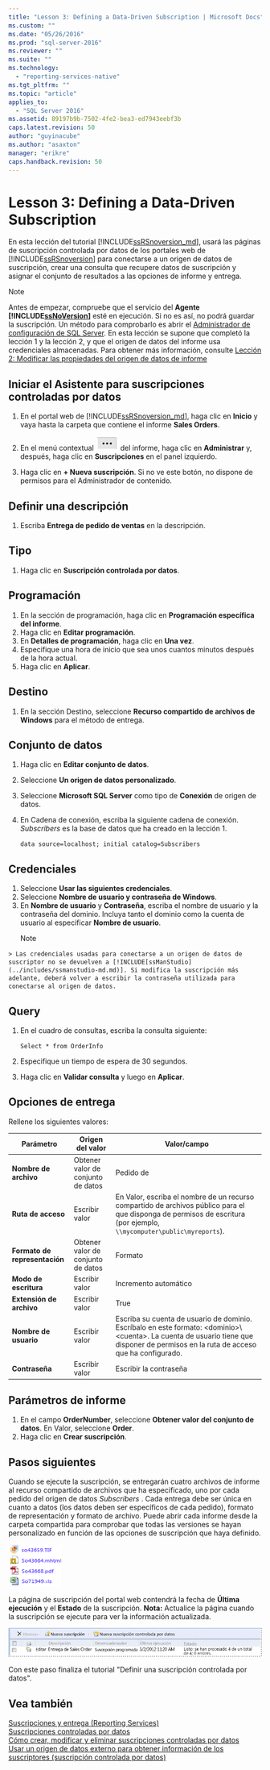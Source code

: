 ```yaml
---
title: "Lesson 3: Defining a Data-Driven Subscription | Microsoft Docs"
ms.custom: ""
ms.date: "05/26/2016"
ms.prod: "sql-server-2016"
ms.reviewer: ""
ms.suite: ""
ms.technology: 
  - "reporting-services-native"
ms.tgt_pltfrm: ""
ms.topic: "article"
applies_to: 
  - "SQL Server 2016"
ms.assetid: 89197b9b-7502-4fe2-bea3-ed7943eebf3b
caps.latest.revision: 50
author: "guyinacube"
ms.author: "asaxton"
manager: "erikre"
caps.handback.revision: 50
---
```

# Lesson 3: Defining a Data-Driven Subscription
En esta lección del tutorial [!INCLUDE[ssRSnoversion_md](../includes/ssrsnoversion-md.md)], usará las páginas de suscripción controlada por datos de los portales web de [!INCLUDE[ssRSnoversion](../includes/ssrsnoversion-md.md)] para conectarse a un origen de datos de suscripción, crear una consulta que recupere datos de suscripción y asignar el conjunto de resultados a las opciones de informe y entrega.  
  
> [!NOTE]  
> Antes de empezar, compruebe que el servicio del **Agente [!INCLUDE[ssNoVersion](../includes/ssnoversion-md.md)]** esté en ejecución. Si no es así, no podrá guardar la suscripción.  Un método para comprobarlo es abrir el [Administrador de configuración de SQL Server](../relational-databases/sql-server-configuration-manager.md).
En esta lección se supone que completó la lección 1 y la lección 2, y que el origen de datos del informe usa credenciales almacenadas.  Para obtener más información, consulte [Lección 2: Modificar las propiedades del origen de datos de informe](../reporting-services/lesson-2-modifying-the-report-data-source-properties.md)  
  
## <a name="bkmk_startwizard"></a>Iniciar el Asistente para suscripciones controladas por datos  
  
1.  En el portal web de [!INCLUDE[ssRSnoversion_md](../includes/ssrsnoversion-md.md)], haga clic en **Inicio** y vaya hasta la carpeta que contiene el informe **Sales Orders**.  
  
2.  En el menú contextual ![ssrs_tutorial_datadriven_reportmenu](../reporting-services/media/ssrs-tutorial-datadriven-reportmenu.png) del informe, haga clic en **Administrar** y, después, haga clic en **Suscripciones** en el panel izquierdo.  
  
3.  Haga clic en **+ Nueva suscripción**. Si no ve este botón, no dispone de permisos para el Administrador de contenido. 
  
## Definir una descripción  
1.  Escriba **Entrega de pedido de ventas** en la descripción.
## Tipo
1.  Haga clic en **Suscripción controlada por datos**.  
## Programación
1. En la sección de programación, haga clic en **Programación específica del informe**.
2. Haga clic en **Editar programación**.
3.  En **Detalles de programación**, haga clic en **Una vez**.  
4.  Especifique una hora de inicio que sea unos cuantos minutos después de la hora actual.  
5.  Haga clic en **Aplicar**.
## Destino  
1.  En la sección Destino, seleccione **Recurso compartido de archivos de Windows** para el método de entrega.  

## Conjunto de datos
1. Haga clic en **Editar conjunto de datos**.
2. Seleccione **Un origen de datos personalizado**.
3. Seleccione **Microsoft SQL Server** como tipo de **Conexión** de origen de datos.
4. En Cadena de conexión, escriba la siguiente cadena de conexión. *Subscribers* es la base de datos que ha creado en la lección 1. 
  
    ```  
    data source=localhost; initial catalog=Subscribers
    ```
    
 ## Credenciales
 1. Seleccione **Usar las siguientes credenciales**.
 2. Seleccione **Nombre de usuario y contraseña de Windows**.
 3.  En **Nombre de usuario** y **Contraseña**, escriba el nombre de usuario y la contraseña del dominio. Incluya tanto el dominio como la cuenta de usuario al especificar **Nombre de usuario**.
     > [!NOTE]  
    > Las credenciales usadas para conectarse a un origen de datos de suscriptor no se devuelven a [!INCLUDE[ssManStudio](../includes/ssmanstudio-md.md)]. Si modifica la suscripción más adelante, deberá volver a escribir la contraseña utilizada para conectarse al origen de datos.
## Query      
1.  En el cuadro de consultas, escriba la consulta siguiente:  
  
    ```  
    Select * from OrderInfo  
    ```  
  
2.  Especifique un tiempo de espera de 30 segundos.  
  
3.  Haga clic en **Validar consulta** y luego en **Aplicar**.
## Opciones de entrega
Rellene los siguientes valores:

Parámetro  |Origen del valor  | Valor/campo  
---------|---------|---------
**Nombre de archivo**     |Obtener valor de conjunto de datos | Pedido de     
**Ruta de acceso**     | Escribir valor  | En Valor, escriba el nombre de un recurso compartido de archivos público para el que disponga de permisos de escritura (por ejemplo, `\\mycomputer\public\myreports`). 
**Formato de representación** | Obtener valor de conjunto de datos | Formato
**Modo de escritura**| Escribir valor| Incremento automático    
**Extensión de archivo** |Escribir valor |True
**Nombre de usuario** | Escribir valor | Escriba su cuenta de usuario de dominio. Escríbalo en este formato: \<dominio>\\\<cuenta>. La cuenta de usuario tiene que disponer de permisos en la ruta de acceso que ha configurado. 
**Contraseña** | Escribir valor | Escribir la contraseña

## Parámetros de informe
 1. En el campo **OrderNumber**, seleccione **Obtener valor del conjunto de datos**. En Valor, seleccione **Order**. 
 2. Haga clic en **Crear suscripción**.
   
## Pasos siguientes  
Cuando se ejecute la suscripción, se entregarán cuatro archivos de informe al recurso compartido de archivos que ha especificado, uno por cada pedido del origen de datos *Subscribers* . Cada entrega debe ser única en cuanto a datos (los datos deben ser específicos de cada pedido), formato de representación y formato de archivo. Puede abrir cada informe desde la carpeta compartida para comprobar que todas las versiones se hayan personalizado en función de las opciones de suscripción que haya definido.  
  
![Lista de archivos creados por la suscripción](../reporting-services/media/ssrs-tutorial-datadriven-subscription-filelist.gif "Lista de archivos creados por la suscripción")  
  
La página de suscripción del portal web contendrá la fecha de **Última ejecución** y el **Estado** de la suscripción. 
**Nota:** Actualice la página cuando la suscripción se ejecute para ver la información actualizada.  
    
![Resultados de suscripción en el administrador de informes](../reporting-services/media/ssrs-tutorial-datadriven-subscription-status-reportmanager.gif "Resultados de suscripción en el administrador de informes")  
  
Con este paso finaliza el tutorial "Definir una suscripción controlada por datos".   
  
## Vea también  
[Suscripciones y entrega &#40;Reporting Services&#41;](../reporting-services/subscriptions/subscriptions-and-delivery-reporting-services.md)  
[Suscripciones controladas por datos](../reporting-services/subscriptions/data-driven-subscriptions.md)  
[Cómo crear, modificar y eliminar suscripciones controladas por datos](../reporting-services/subscriptions/create-modify-and-delete-data-driven-subscriptions.md)  
[Usar un origen de datos externo para obtener información de los suscriptores &#40;suscripción controlada por datos&#41;](../reporting-services/subscriptions/use-an-external-data-source-for-subscriber-data-data-driven-subscription.md)  
  
  
  
